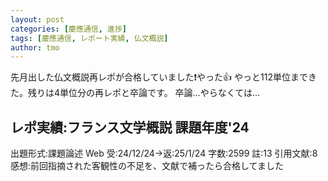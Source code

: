 ```yaml
---
layout: post
categories: [慶應通信, 進捗]
tags: [慶應通信, レポート実績, 仏文概説]
author: tmo
---
```

先月出した仏文概説再レポが合格していました❗️やった👍
やっと112単位まできた。残りは4単位分の再レポと卒論です。
卒論…やらなくては…

## レポ実績:フランス文学概説 課題年度'24
出題形式:課題論述 Web
受:24/12/24→返:25/1/24
字数:2599
註:13
引用文献:8
感想:前回指摘された客観性の不足を、文献で補ったら合格してました